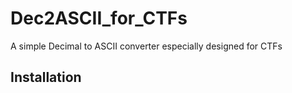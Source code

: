 # Dec2ASCII_for_CTFs
A simple Decimal to ASCII converter especially designed for CTFs

## Installation